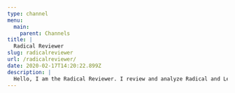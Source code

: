 ```yaml
---
type: channel
menu:
  main:
    parent: Channels
title: |
  Radical Reviewer
slug: radicalreviewer
url: /radicalreviewer/
date: 2020-02-17T14:20:22.899Z
description: |
  Hello, I am the Radical Reviewer. I review and analyze Radical and Leftist literature and media.
---
```


